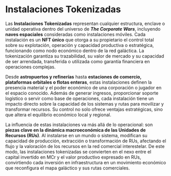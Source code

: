 # Instalaciones Tokenizadas

Las **Instalaciones Tokenizadas** representan cualquier estructura, enclave o unidad operativa dentro del universo de _**The Corporate Wars**_, incluyendo **naves espaciales** consideradas como instalaciones móviles. Cada instalación es un **NFT único** que otorga a su propietario el control total sobre su explotación, operación y capacidad productiva o estratégica, funcionando como nodo económico dentro de la red galáctica. La tokenización garantiza su trazabilidad, su valor de mercado y su capacidad de ser arrendada, transferida o utilizada como garantía financiera en operaciones complejas.

Desde **astropuertos y refinerías** hasta **estaciones de comercio, plataformas orbitales o flotas enteras**, estas instalaciones definen la presencia material y el poder económico de una corporación o jugador en el espacio conocido. Además de generar ingresos, proporcionar soporte logístico o servir como base de operaciones, cada instalación tiene un impacto directo sobre la capacidad de los sistemas y rutas para movilizar y transformar recursos. Su control no solo ofrece ventajas estratégicas, sino que altera el equilibrio económico local y regional.

La influencia de estas instalaciones va más allá de lo operacional: son **piezas clave en la dinámica macroeconómica de las Unidades de Recursos (RUs)**. Al instalarse en un mundo o sistema, modifican su capacidad de producción, extracción o transformación de RUs, afectando el flujo y la valoración de los recursos en la red comercial interestelar. De este modo, las instalaciones tokenizadas se convierten en el nexo entre el capital invertido en MCr y el valor productivo expresado en RUs, convirtiendo cada inversión en infraestructura en un movimiento económico que reconfigura el mapa galáctico y sus rutas comerciales.
